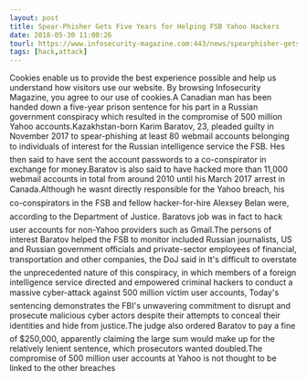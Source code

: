 ```yaml
---
layout: post
title: Spear-Phisher Gets Five Years for Helping FSB Yahoo Hackers
date: 2018-05-30 11:00:26
tourl: https://www.infosecurity-magazine.com:443/news/spearphisher-gets-five-years-for/
tags: [hack,attack]
---
```

Cookies enable us to provide the best experience possible and help us understand how visitors use our website. By browsing Infosecurity Magazine, you agree to our use of cookies.A Canadian man has been handed down a five-year prison sentence for his part in a Russian government conspiracy which resulted in the compromise of 500 million Yahoo accounts.Kazakhstan-born Karim Baratov, 23, pleaded guilty in November 2017 to spear-phishing at least 80 webmail accounts belonging to individuals of interest for the Russian intelligence service the FSB. Hes then said to have sent the account passwords to a co-conspirator in exchange for money.Baratov is also said to have hacked more than 11,000 webmail accounts in total from around 2010 until his March 2017 arrest in Canada.Although he wasnt directly responsible for the Yahoo breach, his co-conspirators in the FSB and fellow hacker-for-hire Alexsey Belan were, according to the Department of Justice. Baratovs job was in fact to hack user accounts for non-Yahoo providers such as Gmail.The persons of interest Baratov helped the FSB to monitor included Russian journalists, US and Russian government officials and private-sector employees of financial, transportation and other companies, the DoJ said in It's difficult to overstate the unprecedented nature of this conspiracy, in which members of a foreign intelligence service directed and empowered criminal hackers to conduct a massive cyber-attack against 500 million victim user accounts, Today's sentencing demonstrates the FBI's unwavering commitment to disrupt and prosecute malicious cyber actors despite their attempts to conceal their identities and hide from justice.The judge also ordered Baratov to pay a fine of $250,000, apparently claiming the large sum would make up for the relatively lenient sentence, which prosecutors wanted doubled.The compromise of 500 million user accounts at Yahoo is not thought to be linked to the other breaches 
